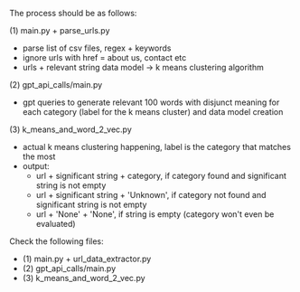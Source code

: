 The process should be as follows:

(1) main.py + parse_urls.py
- parse list of csv files, regex + keywords
- ignore urls with href = about us, contact etc
- urls + relevant string data model -> k means clustering algorithm

(2) gpt_api_calls/main.py
- gpt queries to generate relevant 100 words with disjunct meaning for each
    category (label for the k means cluster) and data model creation

(3) k_means_and_word_2_vec.py
- actual k means clustering happening, label is the category
    that matches the most
- output:
    - url + significant string + category, if category found and
        significant string is not empty
    - url + significant string + 'Unknown', if category not found
        and significant string is not empty
    - url + 'None' + 'None', if string is empty (category won't even
        be evaluated)

Check the following files:
- (1) main.py + url_data_extractor.py
- (2) gpt_api_calls/main.py
- (3) k_means_and_word_2_vec.py

